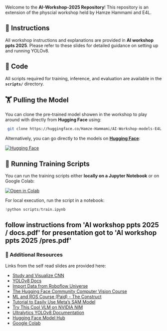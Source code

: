 Welcome to the **AI-Workshop-2025 Repository**! This repository is an extension of the physcial workshop held by Hamze Hammami and E4L.

## 📜 Instructions
All workshop instructions and explanations are provided in **AI workshop ppts 2025**. Please refer to these slides for detailed guidance on setting up and running YOLOv8.

## 📜 Code
All scripts required for training, inference, and evaluation are available in the **`scripts/`** directory.

## 🏋️ Pulling the Model
You can clone the pre-trained model showen in the workshop to play around with directly from **Hugging Face** using:

```bash
 git clone https://huggingface.co/Hamze-Hammami/AI-Workshop-models-E4L
```

Alternatively, you can go directly to the models on **[Hugging Face](https://huggingface.co/Hamze-Hammami/AI-Workshop-models-E4L/tree/main/models)**:

[![Hugging Face](https://huggingface.co/front/assets/huggingface_logo-noborder.svg)](https://huggingface.co/)

## 🚀 Running Training Scripts
You can run the training scripts either **locally on a Jupyter Notebook** or on Google Colab:

[![Open in Colab](https://colab.research.google.com/assets/colab-badge.svg)](https://colab.research.google.com/drive/1AJcaxH2Tx6PEU5UHtRBX6ACOhllukigM?usp=sharing)

For local execution, run the script in a notebook:

```python
!python scripts/train.ipynb
```

follow instructions from 'AI workshop ppts 2025 / docs.pdf' 
for presentation got to 'AI workshop ppts 2025 /pres.pdf'
---
### 🔗 Additional Resources

Links from the self read slides are provided here:
- [Study and Visualize CNN](https://poloclub.github.io/cnn-explainer/)
- [YOLOv8 Docs](https://docs.ultralytics.com/models/yolov8/)
- [Import Data from Roboflow Universe](https://docs.roboflow.com/datasets/adding-data/roboflow-universe)
- [The Hugging Face Community Computer Vision Course](https://huggingface.co/learn/computer-vision-course/en/unit0/welcome/welcome)
- [ML and ROS Course (Paid) - The Construct](https://www.theconstruct.ai/machine-learning-for-robots-learning-path/)
- [Tutorial to Easily Use Meta’s SAM Model](https://www.freecodecamp.org/news/use-segment-anything-model-to-create-masks/)
- [Try This Cool VLM on NVIDIA NIM](https://build.nvidia.com/microsoft/phi-3-vision-128k-instruct)
- [Ultralytics YOLOv8 Documentation](https://docs.ultralytics.com/)
- [Hugging Face Model Hub](https://huggingface.co/)
- [Google Colab](https://colab.research.google.com/)



